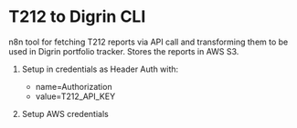 # T212 to Digrin CLI
n8n tool for fetching T212 reports via API call and transforming them to be used in Digrin portfolio tracker. Stores the reports in AWS S3.

1. Setup in credentials as Header Auth with:
   * name=Authorization
   * value=T212_API_KEY

3. Setup AWS credentials
